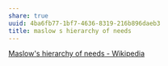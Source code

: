 ```yaml
---
share: true
uuid: 4ba6fb77-1bf7-4636-8319-216b896daeb3
title: maslow s hierarchy of needs
---
```

[Maslow's hierarchy of needs - Wikipedia](https://en.wikipedia.org/wiki/Maslow's_hierarchy_of_needs)